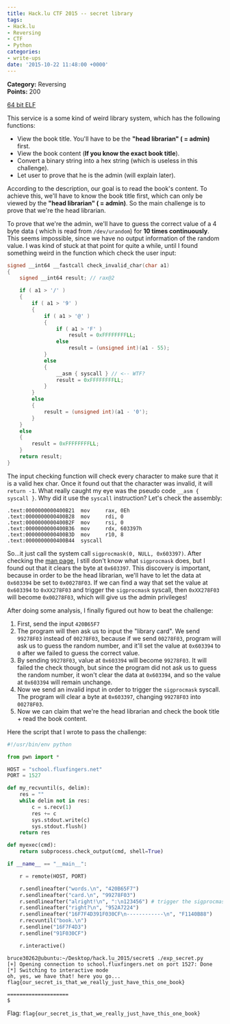 ```yaml
---
title: Hack.lu CTF 2015 -- secret library
tags:
- Hack.lu
- Reversing
- CTF
- Python
categories:
- write-ups
date: '2015-10-22 11:48:00 +0000'
---
```


**Category:** Reversing  
**Points:** 200  

[64 bit ELF](https://school.fluxfingers.net/static/chals/secret_library_75904fb763267c629e729fa4a5c4d967)

<!-- more -->  

This service is a some kind of weird library system, which has the following functions:
* View the book title. You'll have to be the **"head librarian" ( = admin)** first.
* View the book content (**If you know the exact book title**).
* Convert a binary string into a hex string (which is useless in this challenge).
* Let user to prove that he is the admin (will explain later).

According to the description, our goal is to read the book's content. To achieve this, we'll have to know the book title first, which can only be viewed by the **"head librarian" ( = admin)**. So the main challenge is to prove that we're the head librarian.  

To prove that we're the admin, we'll have to guess the correct value of a 4 byte data ( which is read from `/dev/urandom`) for **10 times continuously**. This seems impossible, since we have no output information of the random value. I was kind of stuck at that point for quite a while, until I found something weird in the function which check the user input:

```c
signed __int64 __fastcall check_invalid_char(char a1)
{
    signed __int64 result; // rax@2

    if ( a1 > '/' )
    {
        if ( a1 > '9' )
        {
            if ( a1 > '@' )
            {
                if ( a1 > 'F' )
                    result = 0xFFFFFFFFLL;
                else
                    result = (unsigned int)(a1 - 55);
            }
            else
            {
                __asm { syscall } // <-- WTF?
                result = 0xFFFFFFFFLL;
            }
        }
        else
        {
            result = (unsigned int)(a1 - '0');
        }
    }
    else
    {
        result = 0xFFFFFFFFLL;
    }
    return result;
}
```
The input checking function will check every character to make sure that it is a valid hex char. Once it found out that the character was invalid, it will `return -1`. What really caught my eye was the pseudo code `__asm { syscall }`. Why did it use the `syscall` instruction? Let's check the assembly:  

```
.text:0000000000400B21  mov     rax, 0Eh
.text:0000000000400B28  mov     rdi, 0
.text:0000000000400B2F  mov     rsi, 0
.text:0000000000400B36  mov     rdx, 603397h
.text:0000000000400B3D  mov     r10, 8
.text:0000000000400B44  syscall
```

So...it just call the system call `sigprocmask(0, NULL, 0x603397)`. After checking the [man page](http://linux.die.net/man/2/sigprocmask), I still don't know what `sigprocmask` does, but I found out that it clears the byte at `0x603397`. This discovery is important, because in order to be the head librarian, we'll have to let the data at `0x603394` be set to `0x00278F03`. If we can find a way that set the value at `0x603394` to `0xXX278F03` and trigger the `sigprocmask` syscall, then `0xXX278F03` will become `0x00278F03`, which will give us the admin privileges!  

After doing some analysis, I finally figured out how to beat the challenge:  
1. First, send the input `420B65F7`
2. The program will then ask us to input the "library card". We send `99278F03` instead of `00278F03`, because if we send `00278F03`, program will ask us to guess the random number, and it'll set the value at `0x603394` to `0` after we failed to guess the correct value. 
3. By sending `99278F03`, value at `0x603394` will become `99278F03`. It will failed the check though, but since the program did not ask us to guess the random number, it won't clear the data at `0x603394`, and so the value at `0x603394` will remain unchange.
4. Now we send an invalid input in order to trigger the `sigprocmask` syscall. The program will clear a byte at `0x603397`, changing `99278F03` into `00278F03`.
5. Now we can claim that we're the head librarian and check the book title + read the book content.
 
Here the script that I wrote to pass the challenge:
```python
#!/usr/bin/env python

from pwn import *

HOST = "school.fluxfingers.net"
PORT = 1527

def my_recvuntil(s, delim):
    res = ""
    while delim not in res:
        c = s.recv(1)
        res += c
        sys.stdout.write(c)
        sys.stdout.flush()
    return res

def myexec(cmd):
    return subprocess.check_output(cmd, shell=True)

if __name__ == "__main__":

    r = remote(HOST, PORT)

    r.sendlineafter("words.\n", "420B65F7")
    r.sendlineafter("card.\n", "99278F03")
    r.sendlineafter("alright!\n", ":\n123456") # trigger the sigprocmask syscall
    r.sendlineafter("right?\n", "952A7224")
    r.sendlineafter("16F7F4D391F030CF\n------------\n", "F1140B88")
    r.recvuntil("book.\n")
    r.sendline("16F7F4D3")
    r.sendline("91F030CF")

    r.interactive()

```
```
bruce30262@ubuntu:~/Desktop/hack.lu_2015/secret$ ./exp_secret.py 
[+] Opening connection to school.fluxfingers.net on port 1527: Done
[*] Switching to interactive mode
oh, yes, we have that! here you go...
flag{our_secret_is_that_we_really_just_have_this_one_book}

====================
$ 

```

Flag: `flag{our_secret_is_that_we_really_just_have_this_one_book}`
